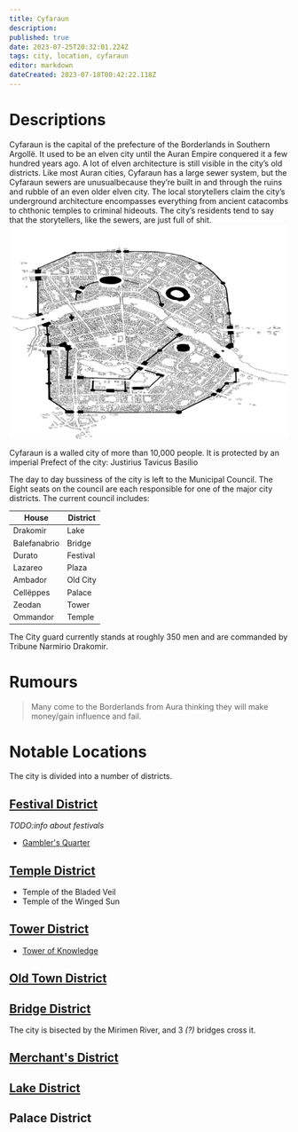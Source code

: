 ```yaml
---
title: Cyfaraun
description: 
published: true
date: 2023-07-25T20:32:01.224Z
tags: city, location, cyfaraun
editor: markdown
dateCreated: 2023-07-18T00:42:22.118Z
---
```


# Descriptions
Cyfaraun is the capital of the prefecture of the Borderlands in Southern Argollë. It used to be an elven city until the Auran Empire conquered it a few hundred years ago. A lot of elven architecture is still visible in the city’s old districts. Like most Auran cities, Cyfaraun has a large sewer system, but the Cyfaraun sewers are unusualbecause they’re built in and through the ruins and rubble of an even older elven city. The local storytellers claim the city’s underground architecture encompasses everything from ancient catacombs to chthonic temples to criminal hideouts. The city’s residents tend to say that the storytellers, like the sewers, are just full of shit. ![city_map.png](/city_map.png)

Cyfaraun is a walled city of more than 10,000 people. It is protected by an imperial Prefect of the city: Justirius Tavicus Basilio

The day to day bussiness of the city is left to the Municipal Council. The Eight seats on the council are each responsible for one of the major city districts. The current council includes:

| House | District|
|------|----------|
| Drakomir | Lake |
| Balefanabrio | Bridge |
|Durato  | Festival|
|Lazareo  |  Plaza|
|Ambador  |  Old City |
|Cellëppes  | Palace|
|Zeodan  |  Tower|
|Ommandor  |  Temple|

The City guard currently stands at roughly 350 men and are commanded by Tribune Narmirio Drakomir.
# Rumours
> Many come to the Borderlands from Aura thinking they will make money/gain influence and fail. 

# Notable Locations
The city is divided into a number of districts.

## [Festival District](/locations/cyfaraun/festival_district) 
*TODO:info about festivals*
- [Gambler's Quarter](/locations/cyfaraun/gamblers_quarter)

## [Temple District](/locations/cyfaraun/temple_district)
- Temple of the Bladed Veil
- Temple of the Winged Sun

## [Tower District](/locations/cyfaraun/tower_district)
- [Tower of Knowledge](/locations/cyfaraun/tower_of_knowledge)

## [Old Town District](/locations/cyfaraun/old_town_district)

## [Bridge District](/locations/cyfaraun/bridge_district) 
The city is bisected by the Mirimen River, and 3 *(?)* bridges cross it.

## [Merchant's District](/locations/cyfaraun/merchants_district)

## [Lake District](/locations/cyfaraun/lake_district)

## Palace District
